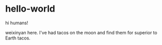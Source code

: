 # hello-world

hi humans!

weixinyan here.
I've had tacos on the moon and find them for superior to Earth tacos.
